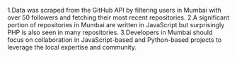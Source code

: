 1.Data was scraped from the GitHub API by filtering users in Mumbai with over 50 followers and fetching their most recent repositories.
2.A significant portion of repositories in Mumbai are written in JavaScript but surprisingly PHP is also seen in many repositories.
3.Developers in Mumbai should focus on collaboration in JavaScript-based and Python-based projects to leverage the local expertise and community.
